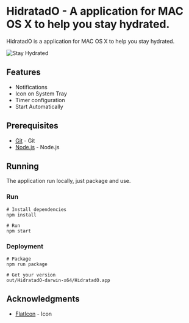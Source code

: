 # HidratadO - A application for MAC OS X to help you stay hydrated.

HidratadO is a application for MAC OS X to help you stay hydrated.

![Stay Hydrated](http://i.imgur.com/vXzlU1I.png)

## Features

* Notifications
* Icon on System Tray
* Timer configuration
* Start Automatically

## Prerequisites

* [Git](https://git-scm.com/) - Git
* [Node.js](https://nodejs.org/en/) - Node.js

## Running

The application run locally, just package and use.

### Run
```
# Install dependencies
npm install

# Run
npm start
```

### Deployment
```
# Package
npm run package

# Get your version
out/HidratadO-darwin-x64/HidratadO.app
```

## Acknowledgments

* [FlatIcon](https://www.flaticon.com/) - Icon